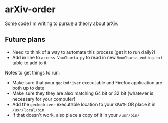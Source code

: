 # arXiv-order
Some code I'm writing to pursue a theory about arXiv.

Future plans
-----------
* Need to think of a way to automate this process (get it to run daily?)
* Add in line to `access-VoxCharta.py` to read in new `VoxCharta_voting.txt` table to add to it

Notes to get things to run:
* Make sure that your `geckodriver` executable and Firefox application are both up to date
* Make sure they they are also matching 64 bit or 32 bit (whatever is necessary for your computer)
* Add the `geckodriver` executable location to your `$PATH` OR place it in `/usr/local/bin`
* If that doesn't work, also place a copy of it in your `/usr/bin/`
